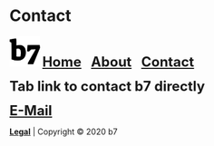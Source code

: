 # Contact
<img alt="b7" width="54" height="54" src="b7.svg"> <strong><font size="5"><a href="https://b7.github.io">Home</a> &nbsp; <a href="https://b7.github.io/about">About</a> &nbsp; <a href="https://b7.github.io/contact">Contact</a></font></strong>

<strong><font size="5">Tab link to contact b7 directly</font></strong>

<strong><font size="5"><a href="mailto:b7.github@gmail.com" target="_blank">E-Mail</a></font></strong>

<strong><a href="https://b7.github.io/legal">Legal</a></strong> | Copyright © 2020 b7
